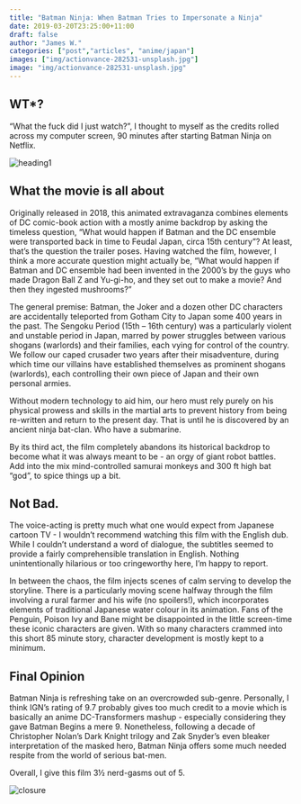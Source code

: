 ```yaml
---
title: "Batman Ninja: When Batman Tries to Impersonate a Ninja"
date: 2019-03-20T23:25:00+11:00
draft: false
author: "James W."
categories: ["post","articles", "anime/japan"]
images: ["img/actionvance-282531-unsplash.jpg"]
image: "img/actionvance-282531-unsplash.jpg"
---
```


## WT*?

“What the fuck did I just watch?”, I thought to myself as the credits rolled across my computer screen, 90 minutes after starting Batman Ninja on Netflix.

![heading1](/inline/heading-gifs/idk1.gif)

## What the movie is all about

Originally released in 2018, this animated extravaganza combines elements of DC comic-book action with a mostly anime backdrop by asking the timeless question, “What would happen if Batman and the DC ensemble were transported back in time to Feudal Japan, circa 15th century”? At least, that’s the question the trailer poses. Having watched the film, however, I think a more accurate question might actually be, “What would happen if Batman and DC ensemble had been invented in the 2000’s by the guys who made Dragon Ball Z and Yu-gi-ho, and they set out to make a movie? And then they ingested mushrooms?”

The general premise: Batman, the Joker and a dozen other DC characters are accidentally teleported from Gotham City to Japan some 400 years in the past. The Sengoku Period (15th – 16th century) was a particularly violent and unstable period in Japan, marred by power struggles between various shogans (warlords) and their families, each vying for control of the country. We follow our caped crusader two years after their misadventure, during which time our villains have established themselves as prominent shogans (warlords), each controlling their own piece of Japan and their own personal armies.

Without modern technology to aid him, our hero must rely purely on his physical prowess and skills in the martial arts to prevent history from being re-written and return to the present day. That is until he is discovered by an ancient ninja bat-clan. Who have a submarine.

By its third act, the film completely abandons its historical backdrop to become what it was always meant to be - an orgy of giant robot battles. Add into the mix mind-controlled samurai monkeys and 300 ft high bat “god”, to spice things up a bit.

## Not Bad.

The voice-acting is pretty much what one would expect from Japanese cartoon TV - I wouldn’t recommend watching this film with the English dub. While I couldn’t understand a word of dialogue, the subtitles seemed to provide a fairly comprehensible translation in English. Nothing unintentionally hilarious or too cringeworthy here, I’m happy to report.

In between the chaos, the film injects scenes of calm serving to develop the storyline. There is a particularly moving scene halfway through the film involving a rural farmer and his wife (no spoilers!), which incorporates elements of traditional Japanese water colour in its animation. Fans of the Penguin, Poison Ivy and Bane might be disappointed in the little screen-time these iconic characters are given. With so many characters crammed into this short 85 minute story, character development is mostly kept to a minimum.

## Final Opinion

Batman Ninja is refreshing take on an overcrowded sub-genre. Personally, I think IGN’s rating of 9.7 probably gives too much credit to a movie which is basically an anime DC-Transformers mashup - especially considering they gave Batman Begins a mere 9. Nonetheless, following a decade of Christopher Nolan’s Dark Knight trilogy and Zak Snyder’s even bleaker interpretation of the masked hero, Batman Ninja offers some much needed respite from the world of serious bat-men.

Overall, I give this film 3½ nerd-gasms out of 5.

![closure](/inline/heading-gifs/idk2.gif)
